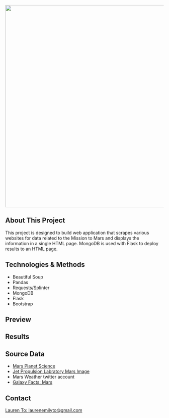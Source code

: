 <img src="https://cdn.mos.cms.futurecdn.net/Yhn4gzhV7foeYV89UNK6zM-1024-80.jpg.webp" width=640 align=center> <br>

## About This Project
This project is designed to build web application that scrapes various websites for data related to the Mission to Mars and displays the information in a single HTML page. MongoDB is used with Flask to deploy results to an HTML page.

## Technologies & Methods
- Beautiful Soup
- Pandas
- Requests/Splinter
- MongoDB 
- Flask
- Bootstrap

## Preview


## Results


## Source Data
- [Mars Planet Science](https://redplanetscience.com/)
- [Jet Propulsion Labratory Mars Image](https://spaceimages-mars.com/)
- Mars Weather twitter account
- [Galaxy Facts: Mars](https://galaxyfacts-mars.com/)

## Contact
[Lauren To: laurenemilyto@gmail.com](laurenemilyto@gmail.com)
